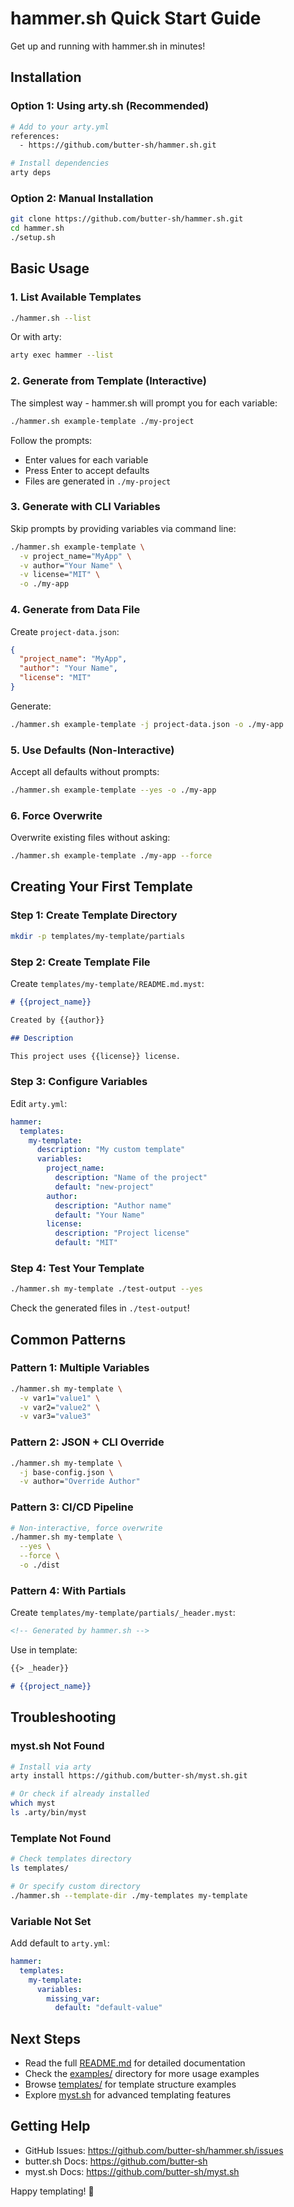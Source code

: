 # hammer.sh Quick Start Guide

Get up and running with hammer.sh in minutes!

## Installation

### Option 1: Using arty.sh (Recommended)

```bash
# Add to your arty.yml
references:
  - https://github.com/butter-sh/hammer.sh.git

# Install dependencies
arty deps
```

### Option 2: Manual Installation

```bash
git clone https://github.com/butter-sh/hammer.sh.git
cd hammer.sh
./setup.sh
```

## Basic Usage

### 1. List Available Templates

```bash
./hammer.sh --list
```

Or with arty:
```bash
arty exec hammer --list
```

### 2. Generate from Template (Interactive)

The simplest way - hammer.sh will prompt you for each variable:

```bash
./hammer.sh example-template ./my-project
```

Follow the prompts:
- Enter values for each variable
- Press Enter to accept defaults
- Files are generated in `./my-project`

### 3. Generate with CLI Variables

Skip prompts by providing variables via command line:

```bash
./hammer.sh example-template \
  -v project_name="MyApp" \
  -v author="Your Name" \
  -v license="MIT" \
  -o ./my-app
```

### 4. Generate from Data File

Create `project-data.json`:
```json
{
  "project_name": "MyApp",
  "author": "Your Name",
  "license": "MIT"
}
```

Generate:
```bash
./hammer.sh example-template -j project-data.json -o ./my-app
```

### 5. Use Defaults (Non-Interactive)

Accept all defaults without prompts:

```bash
./hammer.sh example-template --yes -o ./my-app
```

### 6. Force Overwrite

Overwrite existing files without asking:

```bash
./hammer.sh example-template ./my-app --force
```

## Creating Your First Template

### Step 1: Create Template Directory

```bash
mkdir -p templates/my-template/partials
```

### Step 2: Create Template File

Create `templates/my-template/README.md.myst`:

```markdown
# {{project_name}}

Created by {{author}}

## Description

This project uses {{license}} license.
```

### Step 3: Configure Variables

Edit `arty.yml`:

```yaml
hammer:
  templates:
    my-template:
      description: "My custom template"
      variables:
        project_name:
          description: "Name of the project"
          default: "new-project"
        author:
          description: "Author name"
          default: "Your Name"
        license:
          description: "Project license"
          default: "MIT"
```

### Step 4: Test Your Template

```bash
./hammer.sh my-template ./test-output --yes
```

Check the generated files in `./test-output`!

## Common Patterns

### Pattern 1: Multiple Variables

```bash
./hammer.sh my-template \
  -v var1="value1" \
  -v var2="value2" \
  -v var3="value3"
```

### Pattern 2: JSON + CLI Override

```bash
./hammer.sh my-template \
  -j base-config.json \
  -v author="Override Author"
```

### Pattern 3: CI/CD Pipeline

```bash
# Non-interactive, force overwrite
./hammer.sh my-template \
  --yes \
  --force \
  -o ./dist
```

### Pattern 4: With Partials

Create `templates/my-template/partials/_header.myst`:
```markdown
<!-- Generated by hammer.sh -->
```

Use in template:
```markdown
{{> _header}}

# {{project_name}}
```

## Troubleshooting

### myst.sh Not Found

```bash
# Install via arty
arty install https://github.com/butter-sh/myst.sh.git

# Or check if already installed
which myst
ls .arty/bin/myst
```

### Template Not Found

```bash
# Check templates directory
ls templates/

# Or specify custom directory
./hammer.sh --template-dir ./my-templates my-template
```

### Variable Not Set

Add default to `arty.yml`:
```yaml
hammer:
  templates:
    my-template:
      variables:
        missing_var:
          default: "default-value"
```

## Next Steps

- Read the full [README.md](README.md) for detailed documentation
- Check the [examples/](examples/) directory for more usage examples
- Browse [templates/](templates/) for template structure examples
- Explore [myst.sh](https://github.com/butter-sh/myst.sh) for advanced templating features

## Getting Help

- GitHub Issues: https://github.com/butter-sh/hammer.sh/issues
- butter.sh Docs: https://github.com/butter-sh
- myst.sh Docs: https://github.com/butter-sh/myst.sh

Happy templating! 🔨
